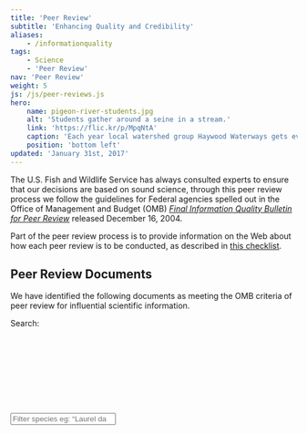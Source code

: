 ```yaml
---
title: 'Peer Review'
subtitle: 'Enhancing Quality and Credibility'
aliases:
    - /informationquality
tags:
    - Science
    - 'Peer Review'
nav: 'Peer Review'
weight: 5
js: /js/peer-reviews.js
hero:
    name: pigeon-river-students.jpg
    alt: 'Students gather around a seine in a stream.'
    link: 'https://flic.kr/p/MpqNtA'
    caption: 'Each year local watershed group Haywood Waterways gets every 8th-grade student in North Carolina’s Haywood County outside exploring the Pigeon River. Photo by Gary Peeples, USFWS.'
    position: 'bottom left'
updated: 'January 31st, 2017'
---
```


The U.S. Fish and Wildlife Service has always consulted experts to ensure that our decisions are based on sound science, through this peer review process we follow the guidelines for Federal agencies spelled out in the Office of Management and Budget (OMB) *[Final Information Quality Bulletin for Peer Review](http://www.whitehouse.gov/omb/memoranda/fy2005/m05-03.pdf)* released December 16, 2004.

Part of the peer review process is to provide information on the Web about how each peer review is to be conducted, as described in [this checklist](https://www.fws.gov/informationquality/peer_review/).

## Peer Review Documents

We have identified the following documents as meeting the OMB criteria of peer review for influential scientific information.

<label for="review-search">Search:</label>
<div class="search-group">
  <input type="search" class="peer-review-search" placeholder="Filter species eg: &ldquo;Laurel dace&rdquo;" id="review-search">
  <svg class="search-icon">
    <use xlink:href="#search"></use>
  </svg>
</div>
<ul class="peer-review-list"></ul>
